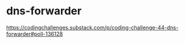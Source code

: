 # dns-forwarder
https://codingchallenges.substack.com/p/coding-challenge-44-dns-forwarder#poll-136128 
